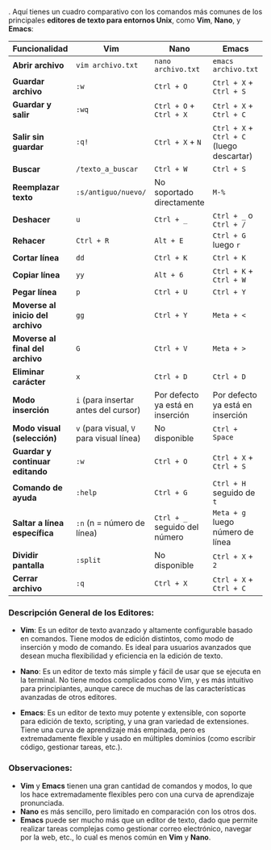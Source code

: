 .
Aquí tienes un cuadro comparativo con los comandos más comunes de los principales **editores de texto para entornos Unix**, como **Vim**, **Nano**, y **Emacs**:

| **Funcionalidad**              | **Vim**                         | **Nano**                         | **Emacs**                        |
|--------------------------------|---------------------------------|----------------------------------|----------------------------------|
| **Abrir archivo**              | `vim archivo.txt`               | `nano archivo.txt`               | `emacs archivo.txt`              |
| **Guardar archivo**            | `:w`                            | `Ctrl + O`                       | `Ctrl + X` + `Ctrl + S`          |
| **Guardar y salir**            | `:wq`                           | `Ctrl + O` + `Ctrl + X`          | `Ctrl + X` + `Ctrl + C`          |
| **Salir sin guardar**          | `:q!`                           | `Ctrl + X` + `N`                 | `Ctrl + X` + `Ctrl + C` (luego descartar) |
| **Buscar**                     | `/texto_a_buscar`               | `Ctrl + W`                       | `Ctrl + S`                       |
| **Reemplazar texto**           | `:s/antiguo/nuevo/`             | No soportado directamente        | `M-%`                            |
| **Deshacer**                   | `u`                             | `Ctrl + _`                       | `Ctrl + _` o `Ctrl + /`          |
| **Rehacer**                    | `Ctrl + R`                      | `Alt + E`                        | `Ctrl + G` luego `r`             |
| **Cortar línea**               | `dd`                            | `Ctrl + K`                       | `Ctrl + K`                       |
| **Copiar línea**               | `yy`                            | `Alt + 6`                        | `Ctrl + K` + `Ctrl + W`          |
| **Pegar línea**                | `p`                             | `Ctrl + U`                       | `Ctrl + Y`                       |
| **Moverse al inicio del archivo** | `gg`                         | `Ctrl + Y`                       | `Meta + <`                       |
| **Moverse al final del archivo** | `G`                           | `Ctrl + V`                       | `Meta + >`                       |
| **Eliminar carácter**          | `x`                             | `Ctrl + D`                       | `Ctrl + D`                       |
| **Modo inserción**             | `i` (para insertar antes del cursor) | Por defecto ya está en inserción | Por defecto ya está en inserción |
| **Modo visual (selección)**    | `v` (para visual, `V` para visual línea) | No disponible                   | `Ctrl + Space`                   |
| **Guardar y continuar editando** | `:w`                           | `Ctrl + O`                       | `Ctrl + X` + `Ctrl + S`          |
| **Comando de ayuda**           | `:help`                         | `Ctrl + G`                       | `Ctrl + H` seguido de `t`        |
| **Saltar a línea específica**  | `:n` (n = número de línea)      | `Ctrl + _` seguido del número    | `Meta + g` luego número de línea |
| **Dividir pantalla**           | `:split`                        | No disponible                    | `Ctrl + X` + `2`                 |
| **Cerrar archivo**             | `:q`                            | `Ctrl + X`                       | `Ctrl + X` + `Ctrl + C`          |

### **Descripción General de los Editores:**

- **Vim**: Es un editor de texto avanzado y altamente configurable basado en comandos. Tiene modos de edición distintos, como modo de inserción y modo de comando. Es ideal para usuarios avanzados que desean mucha flexibilidad y eficiencia en la edición de texto.

- **Nano**: Es un editor de texto más simple y fácil de usar que se ejecuta en la terminal. No tiene modos complicados como Vim, y es más intuitivo para principiantes, aunque carece de muchas de las características avanzadas de otros editores.

- **Emacs**: Es un editor de texto muy potente y extensible, con soporte para edición de texto, scripting, y una gran variedad de extensiones. Tiene una curva de aprendizaje más empinada, pero es extremadamente flexible y usado en múltiples dominios (como escribir código, gestionar tareas, etc.).

### **Observaciones**:

- **Vim** y **Emacs** tienen una gran cantidad de comandos y modos, lo que los hace extremadamente flexibles pero con una curva de aprendizaje pronunciada.
- **Nano** es más sencillo, pero limitado en comparación con los otros dos.
- **Emacs** puede ser mucho más que un editor de texto, dado que permite realizar tareas complejas como gestionar correo electrónico, navegar por la web, etc., lo cual es menos común en **Vim** y **Nano**.